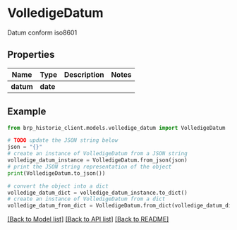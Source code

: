 # VolledigeDatum

Datum conform iso8601

## Properties

Name | Type | Description | Notes
------------ | ------------- | ------------- | -------------
**datum** | **date** |  | 

## Example

```python
from brp_historie_client.models.volledige_datum import VolledigeDatum

# TODO update the JSON string below
json = "{}"
# create an instance of VolledigeDatum from a JSON string
volledige_datum_instance = VolledigeDatum.from_json(json)
# print the JSON string representation of the object
print(VolledigeDatum.to_json())

# convert the object into a dict
volledige_datum_dict = volledige_datum_instance.to_dict()
# create an instance of VolledigeDatum from a dict
volledige_datum_from_dict = VolledigeDatum.from_dict(volledige_datum_dict)
```
[[Back to Model list]](../README.md#documentation-for-models) [[Back to API list]](../README.md#documentation-for-api-endpoints) [[Back to README]](../README.md)


